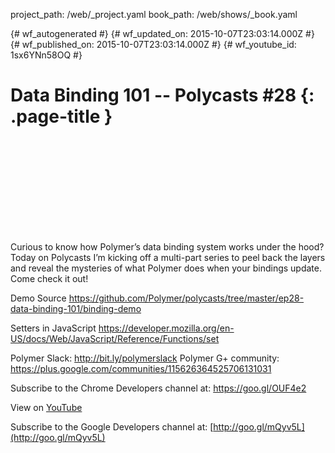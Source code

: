 project_path: /web/_project.yaml
book_path: /web/shows/_book.yaml

{# wf_autogenerated #}
{# wf_updated_on: 2015-10-07T23:03:14.000Z #}
{# wf_published_on: 2015-10-07T23:03:14.000Z #}
{# wf_youtube_id: 1sx6YNn58OQ #}

# Data Binding 101 -- Polycasts #28 {: .page-title }


<div class="video-wrapper">
  <iframe class="devsite-embedded-youtube-video" data-video-id="1sx6YNn58OQ"
          data-autohide="1" data-showinfo="0" frameborder="0" allowfullscreen>
  </iframe>
</div>

Curious to know how Polymer’s data binding system works under the hood? Today on Polycasts I’m kicking off a multi-part series to peel back the layers and reveal the mysteries of what Polymer does when your bindings update. Come check it out!

Demo Source
https://github.com/Polymer/polycasts/tree/master/ep28-data-binding-101/binding-demo

Setters in JavaScript
https://developer.mozilla.org/en-US/docs/Web/JavaScript/Reference/Functions/set

Polymer Slack: http://bit.ly/polymerslack
Polymer G+ community: https://plus.google.com/communities/115626364525706131031

Subscribe to the Chrome Developers channel at: https://goo.gl/OUF4e2

View on [YouTube](https://youtu.be/1sx6YNn58OQ)

Subscribe to the Google Developers channel at: [http://goo.gl/mQyv5L](http://goo.gl/mQyv5L)
